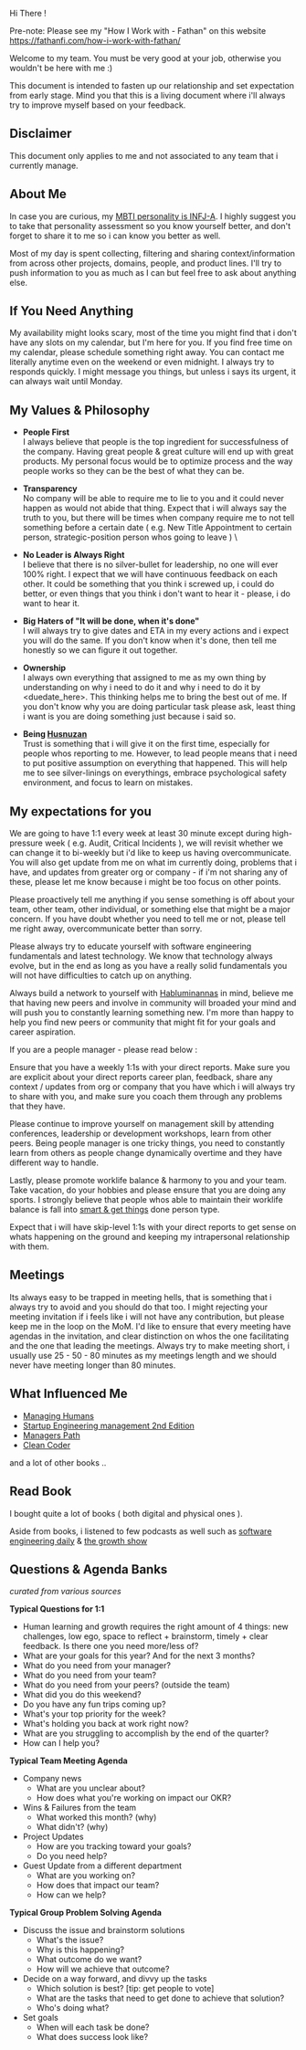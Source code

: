 Hi There ! 

Pre-note: Please see my "How I Work with - Fathan" on this website https://fathanfi.com/how-i-work-with-fathan/

Welcome to my team. You must be very good at your job, otherwise you wouldn't be here with me :)

This document is intended to fasten up our relationship and set expectation from early stage. Mind you that this is a living document where i'll always try to improve myself based on your feedback. 

**Disclaimer**
---
This document only applies to me and not associated to any team that i currently manage.

**About Me**
---
In case you are curious, my [MBTI personality is INFJ-A](https://www.16personalities.com/infj-personality). I highly suggest you to take that personality assessment so you know yourself better, and don't forget to share it to me so i can know you better as well. 

Most of my day is spent collecting, filtering and sharing context/information from across other projects, domains, people, and product lines. I'll try to push information to you as much as I can but feel free to ask about anything else. 

**If You Need Anything**
---
My availability might looks scary, most of the time you might find that i don't have any slots on my calendar, but I'm here for you. If you find free time on my calendar, please schedule something right away. You can contact me literally anytime even on the weekend or even midnight. I always try to responds quickly. I might message you things, but unless i says its urgent, it can always wait until Monday. 

**My Values & Philosophy**
---
*   **People First** \
I always believe that people is the top ingredient for successfulness of the company. Having great people & great culture will end up with great products. My personal focus would be to optimize process and the way people works so they can be the best of what they can be.

*   **Transparency** \
No company will be able to require me to lie to you and it could never happen as would not abide that thing. Expect that i will always say the truth to you, but there will be times when company require me to not tell something before a certain date ( e.g. New Title Appointment to certain person, strategic-position person whos going to leave ) \

*   **No Leader is Always Right** \
I believe that there is no silver-bullet for leadership, no one will ever 100% right. I expect that we will have continuous feedback on each other. It could be something that you think i screwed up, i could do better, or even things that you think i don't want to hear it - please, i do want to hear it. 


*   **Big Haters of "It will be done, when it's done"** \
I will always try to give dates and ETA in my every actions and i expect you will do the same. If you don't know when it's done, then tell me honestly so we can figure it out together. 

*   **Ownership** \
I always own everything that assigned to me as my own thing by understanding on why i need to do it and why i need to do it by <duedate_here>. This thinking helps me to bring the best out of me. If you don't know why you are doing particular task please ask, least thing i want is you are doing something just because i said so.
*   **Being [Husnuzan](http://www.ijhssnet.com/journals/Vol_4_No_6_April_2014/10.pdf)** \
Trust is something that i will give it on the first time, especially for people whos reporting to me. However, to lead people means that i need to put positive assumption on everything that happened. This will help me to see silver-linings on everythings, embrace psychological safety environment, and focus to learn on mistakes.

**My expectations for you**
---
We are going to have 1:1 every week at least 30 minute except during high-pressure week ( e.g. Audit, Critical Incidents ), we will revisit whether we can change it to bi-weekly but i'd like to keep us having overcommunicate. You will also get update from me on what im currently doing, problems that i have, and updates from greater org or company - if i'm not sharing any of these, please let me know because i might be too focus on other points.

Please proactively tell me anything if you sense something is off about your team, other team, other individual, or something else that might be a major concern. If you have doubt whether you need to tell me or not, please tell me right away, overcommunicate better than sorry.

Please always try to educate yourself with software engineering fundamentals and latest technology. We know that technology always evolve, but in the end as long as you have a really solid fundamentals you will not have difficulties to catch up on anything.

Always build a network to yourself with [Habluminannas](http://hrmars.com/hrmars_papers/The_Application_of_Habluminallah_and_Habluminannas_in_the_Work_Motivation_of_the_Management.pdf) in mind, believe me that having new peers and involve in community will broaded your mind and will push you to constantly learning something new. I'm more than happy to help you find new peers or community that might fit for your goals and career aspiration.

If you are a people manager - please read below : 

Ensure that you have a weekly 1:1s with your direct reports. Make sure you are explicit about your direct reports career plan, feedback, share any context / updates from org or company that you have which i will always try to share with you, and make sure you coach them through any problems that they have.

Please continue to improve yourself on management skill by attending conferences, leadership or development workshops, learn from other peers. Being people manager is one tricky things, you need to constantly learn from others as people change dynamically overtime and they have different way to handle.

Lastly, please promote worklife balance & harmony to you and your team. Take vacation, do your hobbies and please ensure that you are doing any sports. I strongly believe that people whos able to maintain their worklife balance is fall into [smart & get things](https://www.amazon.com/Smart-Gets-Things-Done-Technical/dp/1590598385) done person type.

Expect that i will have skip-level 1:1s with your direct reports to get sense on whats happening on the ground and keeping my intrapersonal relationship with them.

**Meetings**
---
Its always easy to be trapped in meeting hells, that is something that i always try to avoid and you should do that too. I might rejecting your meeting invitation if i feels like i will not have any contribution, but please keep me in the loop on the MoM. I'd like to ensure that every meeting have agendas in the invitation, and clear distinction on whos the one facilitating and the one that leading the meetings. Always try to make meeting short, i usually use 25 - 50 - 80 minutes as my meetings length and we should never have meeting longer than 80 minutes.

**What Influenced Me**
---
*   [Managing Humans](https://www.amazon.com/Managing-Humans-Humorous-Software-Engineering/dp/1484221575/ref=as_li_ss_tl?ie=UTF8&qid=1486923077&sr=8-1&keywords=managing+humans&linkCode=sl1&tag=beigee-20&linkId=2218253ddaf38dfc4ae03043cb7da490)
*   [Startup Engineering management 2nd Edition](https://www.amazon.com/Startup-Engineering-Management-2nd-Piaw/dp/1500621064) 
*   [Managers Path](https://www.amazon.com/Managers-Path-Leaders-Navigating-Growth/dp/1491973897/ref=sr_1_1?s=books&ie=UTF8&qid=1546492195&sr=1-1&keywords=managers+path) 
*   [Clean Coder](https://www.amazon.com/Clean-Coder-Conduct-Professional-Programmers/dp/0137081073/ref=sr_1_1?s=books&ie=UTF8&qid=1546492217&sr=1-1&keywords=clean+coder) 

and a lot of other books ..

Read Book
---

I bought quite a lot of books ( both digital and physical ones ).

Aside from books, i listened to few podcasts as well such as [software engineering daily](https://softwareengineeringdaily.com/) & [the growth show](https://twitter.com/thegrowthshow) 

Questions & Agenda Banks
---

_curated from various sources_

**Typical Questions for 1:1**
*   Human learning and growth requires the right amount of 4 things: new challenges, low ego, space to reflect + brainstorm, timely + clear feedback. Is there one you need more/less of?
*   What are your goals for this year? And for the next 3 months?
*   What do you need from your manager?
*   What do you need from your team?
*   What do you need from your peers? (outside the team)
*   What did you do this weekend?
*   Do you have any fun trips coming up?
*   What's your top priority for the week?
*   What's holding you back at work right now?
*   What are you struggling to accomplish by the end of the quarter?
*   How can I help you?

**Typical Team Meeting Agenda**
*   Company news
    *   What are you unclear about?
    *   How does what you're working on impact our OKR?
*   Wins & Failures from the team
    *   What worked this month? (why)
    *   What didn't? (why)
*   Project Updates
    *   How are you tracking toward your goals?
    *   Do you need help?
*   Guest Update from a different department
    *   What are you working on?
    *   How does that impact our team?
    *   How can we help?

**Typical Group Problem Solving Agenda**
*   Discuss the issue and brainstorm solutions
    *   What's the issue?
    *   Why is this happening?
    *   What outcome do we want?
    *   How will we achieve that outcome?
*   Decide on a way forward, and divvy up the tasks
    *   Which solution is best? [tip: get people to vote]
    *   What are the tasks that need to get done to achieve that solution?
    *   Who's doing what?
*   Set goals
    *   When will each task be done?
    *   What does success look like?
